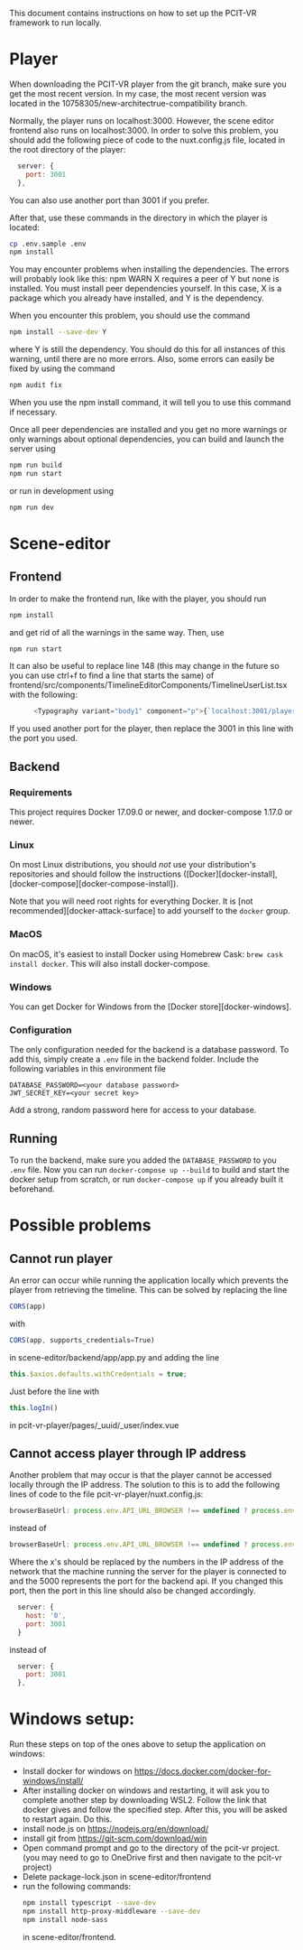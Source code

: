 This document contains instructions on how to set up the PCIT-VR framework to
run locally.

# Player
When downloading the PCIT-VR player from the git branch, make sure you get the
most recent version. In my case, the most recent version was located in the
10758305/new-architectrue-compatibility branch.

Normally, the player runs on localhost:3000. However, the scene editor frontend
also runs on localhost:3000. In order to solve this problem, you should add the
following piece of code to the nuxt.config.js file, located in the root
directory of the player:
```javascript
  server: {
    port: 3001
  },
```
You can also use another port than 3001 if you prefer.

After that, use these commands in the directory in which the player is located:

```bash
cp .env.sample .env
npm install
```

You may encounter problems when installing the dependencies. The errors will
probably look like this:
npm WARN X requires a peer of Y but none is installed. You must install
peer dependencies yourself. In this case, X is a package which you already have
installed, and Y is the dependency.

When you encounter this problem, you should use the command
```bash
npm install --save-dev Y
```
where Y is still the dependency. You should do this for all instances of this
warning, until there are no more errors. Also, some errors can easily be fixed
by using the command
```bash
npm audit fix
```
When you use the npm install command, it will tell you to use this command if
necessary.

Once all peer dependencies are installed and you get no more warnings or only
warnings about optional dependencies, you can build and launch the server using

```bash
npm run build
npm run start
```

or run in development using

```bash
npm run dev
```

# Scene-editor

## Frontend
In order to make the frontend run, like with the player, you should run
```bash
npm install
```
and get rid of all the warnings in the same way.
Then, use
```bash
npm run start
```

It can also be useful to replace line 148 (this may change in the future so you
can use ctrl+f to find a line that starts the same) of
frontend/src/components/TimelineEditorComponents/TimelineUserList.tsx
with the following:
```javascript
      <Typography variant="body1" component="p">{`localhost:3001/player/${timelineID}/${popoverState.id}`}</Typography>
```
If you used another port for the player, then replace the 3001 in this line
with the port you used.

## Backend

### Requirements
This project requires Docker 17.09.0 or newer, and docker-compose 1.17.0 or newer.

### Linux
On most Linux distributions, you should *not* use your distribution's
repositories and should follow the instructions ([Docker][docker-install],
[docker-compose][docker-compose-install]).

Note that you will need root rights for everything Docker. It is
[not recommended][docker-attack-surface] to add yourself to the `docker` group.

### MacOS
On macOS, it's easiest to install Docker using Homebrew Cask:
`brew cask install docker`. This will also install docker-compose.

### Windows
You can get Docker for Windows from the [Docker store][docker-windows].

### Configuration
The only configuration needed for the backend is a database password. To add this, simply create a ```.env``` file in the backend folder. Include the following variables in this environment file

```shell
DATABASE_PASSWORD=<your database password>
JWT_SECRET_KEY=<your secret key>
```

Add a strong, random password here for access to your database.

## Running
To run the backend, make sure you added the ```DATABASE_PASSWORD``` to you ```.env``` file. Now you can run ```docker-compose up --build``` to build and start the docker setup from scratch, or run ```docker-compose up``` if you already built it beforehand.


# Possible problems

## Cannot run player
An error can occur while running the application locally which prevents the
player from retrieving the timeline. This can be solved by replacing the line
```javascript
CORS(app)
```
with
```javascript
CORS(app, supports_credentials=True)
```
in scene-editor/backend/app/app.py and adding the line
```javascript
this.$axios.defaults.withCredentials = true;
```
Just before the line with
```javascript
this.logIn()
```
in pcit-vr-player/pages/_uuid/_user/index.vue

## Cannot access player through IP address
Another problem that may occur is that the player cannot be accessed locally
through the IP address. The solution to this is to add the following lines of
code to the file pcit-vr-player/nuxt.config.js:
```javascript
browserBaseUrl: process.env.API_URL_BROWSER !== undefined ? process.env.API_URL_BROWSER : 'http://x.x.x.x:5000'
```
instead of
```javascript
browserBaseUrl: process.env.API_URL_BROWSER !== undefined ? process.env.API_URL_BROWSER : 'http://localhost:5000'
```
Where the x's should be replaced by the numbers in the IP address of the network
that the machine running the server for the player is connected to and the 5000
represents the port for the backend api. If you changed this port, then the
port in this line should also be changed accordingly.

```javascript
  server: {
    host: '0',
    port: 3001
  }
```
instead of
```javascript
  server: {
    port: 3001
  },
```


# Windows setup:
Run these steps on top of the ones above to setup the application on windows:
- Install docker for windows on https://docs.docker.com/docker-for-windows/install/
- After installing docker on windows and restarting, it will ask you to complete
  another step by downloading WSL2. Follow the link that docker gives and
  follow the specified step. After this, you will be asked to restart again.
  Do this.
- install node.js on https://nodejs.org/en/download/
- install git from https://git-scm.com/download/win
- Open command prompt and go to the directory of the pcit-vr project.
  (you may need to go to OneDrive first and then navigate to the pcit-vr project)
- Delete package-lock.json in scene-editor/frontend
- run the following commands:
  ```bash
  npm install typescript --save-dev
  npm install http-proxy-middleware --save-dev
  npm install node-sass
  ```
  in scene-editor/frontend.
